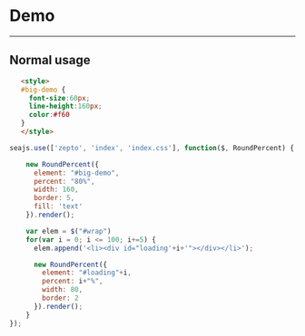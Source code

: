# Demo

---

## Normal usage

<style>
ul#wrap, ul#wrap>li{
  list-style:none;
  margin: 10px;
  padding: 0;
  float: left;
}
</style>

<div id="big-demo"></div>
<ul id="wrap"></ul>

````html
<style>
#big-demo {
  font-size:60px;
  line-height:160px;
  color:#f60
}
</style>
````

````javascript
seajs.use(['zepto', 'index', 'index.css'], function($, RoundPercent) {

    new RoundPercent({
      element: "#big-demo",
      percent: "80%",
      width: 160,
      border: 5,
      fill: 'text'
    }).render();

    var elem = $("#wrap")
    for(var i = 0; i <= 100; i+=5) {
      elem.append('<li><div id="loading'+i+'"></div></li>');

      new RoundPercent({
        element: "#loading"+i,
        percent: i+"%",
        width: 80,
        border: 2
      }).render();
    }
});
````

